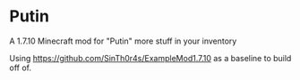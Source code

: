 # Putin
A 1.7.10 Minecraft mod for "Putin" more stuff in your inventory

Using https://github.com/SinTh0r4s/ExampleMod1.7.10 as a baseline to build off of.
